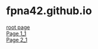 # fpna42.github.io

[root page](root_page)  
[Page 1_1](Folder1/page_1_1.md)  
[Page 2_1](Folder2/page_2_1.md)  


